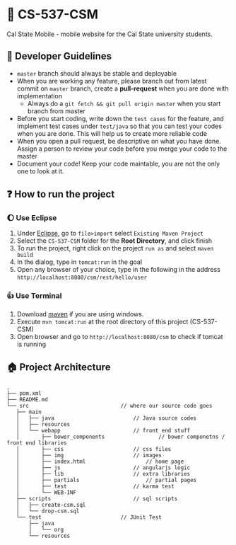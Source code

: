 :iphone: CS-537-CSM
==========

Cal State Mobile - mobile website for the Cal State university students.

## :information_desk_person: Developer Guidelines
* `master` branch should always be stable and deployable
* When you are working any feature, please branch out from latest commit on `master` branch, create a **pull-request** when you are done with implementation
	* Always do a `git fetch && git pull origin master` when you start branch from master
* Before you start coding, write down the `test cases` for the feature, and implement test cases under `test/java` so that you can test your codes when you are done. This will help us to create more reliable code
* When you open a pull request, be descriptive on what you have done. Assign a person to review your code before you merge your code to the master
* Document your code! Keep your code maintable, you are not the only one to look at it.

## :question: How to run the project
### :waxing_gibbous_moon: Use Eclipse
1. Under [Eclipse](http://eclipse.org), go to `file>import` select `Existing Maven Project`
2. Select the `CS-537-CSM` folder for the **Root Directory**, and click finish
3. To run the project, right click on the project `run as` and select `maven build` 
4. In the dialog, type in `tomcat:run` in the goal
5. Open any browser of your choice, type in the following in the address `http://localhost:8080/csm/rest/hello/user`

### :+1: Use Terminal
1. Download [maven](http://maven.apache.org/) if you are using windows.
2. Execute `mvn tomcat:run` at the root directory of this project (CS-537-CSM)
3. Open browser and go to `http://localhost:8080/csm` to check if tomcat is running

## :house: Project Architecture
```
.
├── pom.xml
├── README.md
└── src								// where our source code goes
   ├── main
   │   ├── java							// Java source codes
   │   ├── resources
   │   └── webapp						// front end stuff
   │       ├── bower_components					// bower componetns / front end libraries
   │       ├── css						// css files
   │       ├── img						// images
   │       ├── index.html					// home page
   │       ├── js						// angularjs logic
   │       ├── lib						// extra libraries
   │       ├── partials						// partial pages
   │       ├── test						// karma test
   │       └── WEB-INF
   ├── scripts							// sql scripts
   │   ├── create-csm.sql
   │   └── drop-csm.sql
   └── test							// JUnit Test
       ├── java
       │   └── org
       └── resources

```
